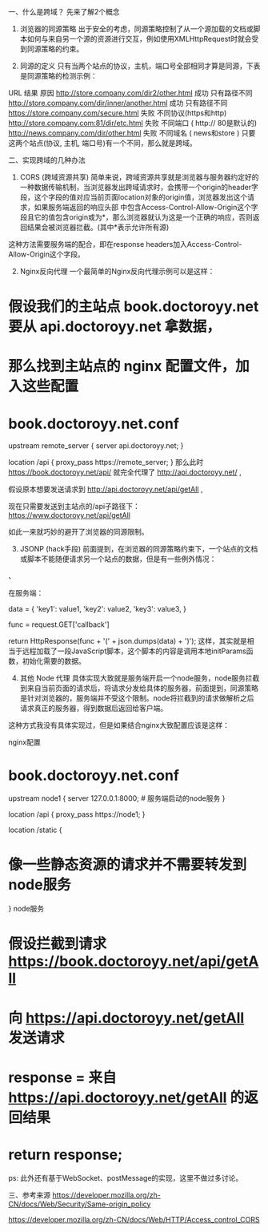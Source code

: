 一、什么是跨域？
先来了解2个概念
1. 浏览器的同源策略
出于安全的考虑，同源策略控制了从一个源加载的文档或脚本如何与来自另一个源的资源进行交互，例如使用XMLHttpRequest时就会受到同源策略的约束。

2. 同源的定义
只有当两个站点的协议，主机，端口号全部相同才算是同源，下表是同源策略的检测示例：

URL	结果	原因
http://store.company.com/dir2/other.html	成功	只有路径不同
http://store.company.com/dir/inner/another.html	成功	只有路径不同
https://store.company.com/secure.html	失败	不同协议(https和http)
http://store.company.com:81/dir/etc.html	失败	不同端口 ( http:// 80是默认的)
http://news.company.com/dir/other.html	失败	不同域名 ( news和store )
只要这两个站点(协议, 主机, 端口号)有一个不同，那么就是跨域。

二、实现跨域的几种办法
1. CORS (跨域资源共享)
简单来说，跨域资源共享就是浏览器与服务器约定好的一种数据传输机制，当浏览器发出跨域请求时，会携带一个origin的header字段，这个字段的值对应当前页面location对象的origin值，浏览器发出这个请求，如果服务端返回的响应头部 中包含Access-Control-Allow-Origin这个字段且它的值包含origin或为*，那么浏览器就认为这是一个正确的响应，否则返回结果会被浏览器拦截。(其中*表示允许所有源)

这种方法需要服务端的配合，即在response headers加入Access-Control-Allow-Origin这个字段。

2. Nginx反向代理
一个最简单的Nginx反向代理示例可以是这样：

# 假设我们的主站点 book.doctoroyy.net 要从 api.doctoroyy.net 拿数据，
# 那么找到主站点的 nginx 配置文件，加入这些配置
# book.doctoroyy.net.conf
upstream remote_server {
  server api.doctoroyy.net;
}

location /api {
  proxy_pass https://remote_server;
}
那么此时 https://book.doctoroyy.net/api/ 就完全代理了 http://api.doctoroyy.net/ ,

假设原本想要发送请求到 http://api.doctoroyy.net/api/getAll ,

现在只需要发送到主站点的/api子路径下：https://www.doctoroyy.net/api/getAll

如此一来就巧妙的避开了浏览器的同源限制。

3. JSONP (hack手段)
前面提到，在浏览器的同源策略约束下，一个站点的文档或脚本不能随便请求另一个站点的数据，但是有一些例外情况：

<link>、<script>这些标签允许嵌入跨域脚本

一个JSONP的实现大概是这样：

在浏览器(客户)端:

<script>
  function initParams(json) {
    var data = json;
    console.log(data);
  }
</script>

<script src='https://api.doctoroyy.net/book?callback=initParams'></script>
在服务端：

data = {
 'key1': value1,
 'key2': value2,
 'key3': value3,
}

func = request.GET['callback']

return HttpResponse(func + '(' + json.dumps(data) + ')');
这样，其实就是相当于远程加载了一段JavaScript脚本，这个脚本的内容是调用本地initParams函数，初始化需要的数据。

4. 其他
Node 代理
具体实现大致就是服务端开启一个node服务，node服务拦截到来自当前页面的请求后，将请求分发给具体的服务器，前面提到，同源策略是针对浏览器的，服务端并不受这个限制。node将拦截到的请求做解析之后请求真正的服务器，得到数据后返回给客户端。

这种方式我没有具体实现过，但是如果结合nginx大致配置应该是这样：

nginx配置

# book.doctoroyy.net.conf

upstream node1 {
  server 127.0.0.1:8000; # 服务端启动的node服务
}

location /api {
  proxy_pass https://node1;
}

location /static {
  # 像一些静态资源的请求并不需要转发到node服务
}
node服务

# 假设拦截到请求 https://book.doctoroyy.net/api/getAll
# 向 https://api.doctoroyy.net/getAll 发送请求
# response = 来自 https://api.doctoroyy.net/getAll 的返回结果
# return response;
ps: 此外还有基于WebSocket、postMessage的实现，这里不做过多讨论。

三、参考来源
https://developer.mozilla.org/zh-CN/docs/Web/Security/Same-origin_policy

https://developer.mozilla.org/zh-CN/docs/Web/HTTP/Access_control_CORS
